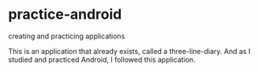 # practice-android
creating and practicing applications

This is an application that already exists, called a three-line-diary.
And as I studied and practiced Android, I followed this application.

